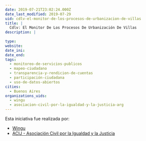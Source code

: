```yaml
---
date: 2019-07-21T23:02:24.000Z
date_last_modified: 2019-07-29
uid: cdlv-el-monitor-de-los-procesos-de-urbanizacion-de-villas
title: |
  Cdlv: El Monitor De Los Procesos De Urbanización De Villas
description: |
  
type: 
website: 
date_ini: 
date_end: 
tags:
  - monitoreo-de-servicios-publicos
  - mapeo-ciudadano
  - transparencia-y-rendicion-de-cuentas
  - participación-ciudadana
  - uso-de-datos-abiertos
cities: 
  - Buenos Aires
organizations_uids:
  - wingu
  - asociacion-civil-por-la-igualdad-y-la-justicia-arg
---
```


Esta iniciativa fue realizada por:

- [Wingu](/organizaciones/wingu)
- [ACIJ - Asociación Civil por la Igualdad y la Justicia](/organizaciones/asociacion-civil-por-la-igualdad-y-la-justicia-arg)
